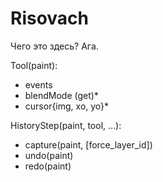 Risovach
========

Чего это здесь? Ага.

Tool(paint):
* events
* blendMode (get)*
* cursor{img, xo, yo}*

HistoryStep(paint, tool, ...):
* capture(paint, [force_layer_id])
* undo(paint)
* redo(paint)
